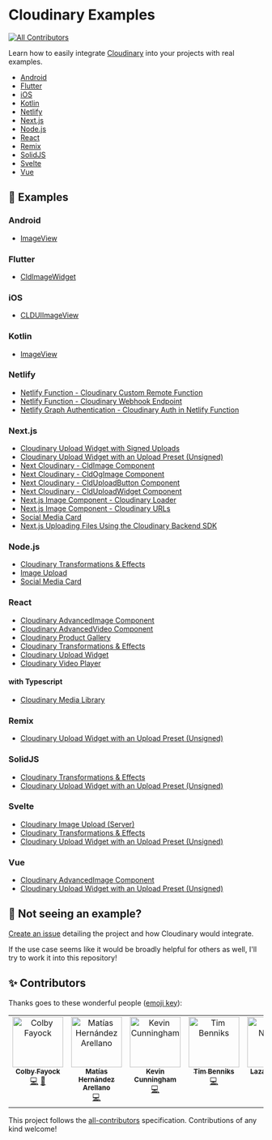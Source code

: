 # Cloudinary Examples

<!-- ALL-CONTRIBUTORS-BADGE:START - Do not remove or modify this section -->

[![All Contributors](https://img.shields.io/badge/all_contributors-7-orange.svg?style=flat-square)](#contributors-)

<!-- ALL-CONTRIBUTORS-BADGE:END -->

Learn how to easily integrate [Cloudinary](https://cloudinary.com/) into your projects with real examples.

- [Android](#android)
- [Flutter](#flutter)
- [iOS](#ios)
- [Kotlin](#kotlin)
- [Netlify](#netlify)
- [Next.js](#nextjs)
- [Node.js](#nodejs)
- [React](#react)
- [Remix](#remix)
- [SolidJS](#solidjs)
- [Svelte](#svelte)
- [Vue](#vue)

## 🧰 Examples

### Android

- [ImageView](https://github.com/colbyfayock/cloudinary-examples/tree/main/examples/android-imageview)

### Flutter

- [CldImageWidget](https://github.com/colbyfayock/cloudinary-examples/tree/main/examples/flutter-cldimagewidget)

### iOS

- [CLDUIImageView](https://github.com/colbyfayock/cloudinary-examples/tree/main/examples/ios-uiimageview)

### Kotlin

- [ImageView](https://github.com/colbyfayock/cloudinary-examples/tree/main/examples/kotlin-imageview)

### Netlify

- [Netlify Function - Cloudinary Custom Remote Function](https://github.com/colbyfayock/cloudinary-examples/tree/main/examples/netlify-custom-function-remote)
- [Netlify Function - Cloudinary Webhook Endpoint](https://github.com/colbyfayock/cloudinary-examples/tree/main/examples/netlify-function-webhook-endpoint)
- [Netlify Graph Authentication - Cloudinary Auth in Netlify Function](https://github.com/colbyfayock/cloudinary-examples/tree/main/examples/netlify-graph-authentication-function)

### Next.js

- [Cloudinary Upload Widget with Signed Uploads](https://github.com/colbyfayock/cloudinary-examples/tree/main/examples/nextjs-upload-widget-signed)
- [Cloudinary Upload Widget with an Upload Preset (Unsigned)](https://github.com/colbyfayock/cloudinary-examples/tree/main/examples/nextjs-upload-widget-preset)
- [Next Cloudinary - CldImage Component](https://github.com/colbyfayock/cloudinary-examples/tree/main/examples/nextjs-cldimage)
- [Next Cloudinary - CldOgImage Component](https://github.com/colbyfayock/cloudinary-examples/tree/main/examples/nextjs-cldogimage)
- [Next Cloudinary - CldUploadButton Component](https://github.com/colbyfayock/cloudinary-examples/tree/main/examples/nextjs-clduploadbutton)
- [Next Cloudinary - CldUploadWidget Component](https://github.com/colbyfayock/cloudinary-examples/tree/main/examples/nextjs-clduploadwidget)
- [Next.js Image Component - Cloudinary Loader](https://github.com/colbyfayock/cloudinary-examples/tree/main/examples/nextjs-next-image-loader)
- [Next.js Image Component - Cloudinary URLs](https://github.com/colbyfayock/cloudinary-examples/tree/main/examples/nextjs-next-image-domain)
- [Social Media Card](https://github.com/colbyfayock/cloudinary-examples/tree/main/examples/nextjs-social-media-card)
- [Next.js Uploading Files Using the Cloudinary Backend SDK](https://github.com/colbyfayock/cloudinary-examples/tree/main/examples/nextjs-backend-file-upload-sdk)

### Node.js

- [Cloudinary Transformations & Effects](https://github.com/colbyfayock/cloudinary-examples/tree/main/examples/node-transformations-effects)
- [Image Upload](https://github.com/colbyfayock/cloudinary-examples/tree/main/examples/node-image-upload)
- [Social Media Card](https://github.com/colbyfayock/cloudinary-examples/tree/main/examples/node-social-media-card)

### React

- [Cloudinary AdvancedImage Component](https://github.com/colbyfayock/cloudinary-examples/tree/main/examples/react-advanced-image)
- [Cloudinary AdvancedVideo Component](https://github.com/colbyfayock/cloudinary-examples/tree/main/examples/react-advanced-video)
- [Cloudinary Product Gallery](https://github.com/colbyfayock/cloudinary-examples/tree/main/examples/react-product-gallery)
- [Cloudinary Transformations & Effects](https://github.com/colbyfayock/cloudinary-examples/tree/main/examples/react-transformations-effects)
- [Cloudinary Upload Widget](https://github.com/colbyfayock/cloudinary-examples/tree/main/examples/react-upload-widget-preset)
- [Cloudinary Video Player](https://github.com/colbyfayock/cloudinary-examples/tree/main/examples/react-video-player)

#### with Typescript

- [Cloudinary Media Library](https://github.com/colbyfayock/cloudinary-examples/tree/main/examples/react-ts-media-library)

### Remix

- [Cloudinary Upload Widget with an Upload Preset (Unsigned)](https://github.com/colbyfayock/cloudinary-examples/tree/main/examples/remix-upload-widget-preset)

### SolidJS

- [Cloudinary Transformations & Effects](https://github.com/colbyfayock/cloudinary-examples/tree/main/examples/solid-transformations-effects)
- [Cloudinary Upload Widget with an Upload Preset (Unsigned)](https://github.com/colbyfayock/cloudinary-examples/tree/main/examples/solid-upload-widget-preset)

### Svelte

- [Cloudinary Image Upload (Server)](https://github.com/colbyfayock/cloudinary-examples/tree/main/examples/sveltekit-image-upload)
- [Cloudinary Transformations & Effects](https://github.com/colbyfayock/cloudinary-examples/tree/main/examples/sveltekit-transformations-effects)
- [Cloudinary Upload Widget with an Upload Preset (Unsigned)](https://github.com/colbyfayock/cloudinary-examples/tree/main/examples/sveltekit-upload-widget-preset)

### Vue

- [Cloudinary AdvancedImage Component](https://github.com/colbyfayock/cloudinary-examples/tree/main/examples/vue-advanced-image)
- [Cloudinary Upload Widget with an Upload Preset (Unsigned)](https://github.com/colbyfayock/cloudinary-examples/tree/main/examples/vue-upload-widget-preset)

## 🧐 Not seeing an example?

[Create an issue](https://github.com/colbyfayock/cloudinary-examples/issues/new) detailing the project and how Cloudinary would integrate.

If the use case seems like it would be broadly helpful for others as well, I'll try to work it into this repository!

## ✨ Contributors

Thanks goes to these wonderful people ([emoji key](https://allcontributors.org/docs/en/emoji-key)):

<!-- ALL-CONTRIBUTORS-LIST:START - Do not remove or modify this section -->
<!-- prettier-ignore-start -->
<!-- markdownlint-disable -->
<table>
  <tbody>
    <tr>
      <td align="center" valign="top" width="14.28%"><a href="https://colbyfayock.com/newsletter"><img src="https://avatars.githubusercontent.com/u/1045274?v=4?s=100" width="100px;" alt="Colby Fayock"/><br /><sub><b>Colby Fayock</b></sub></a><br /><a href="https://github.com/colbyfayock/cloudinary-examples/commits?author=colbyfayock" title="Code">💻</a> <a href="https://github.com/colbyfayock/cloudinary-examples/commits?author=colbyfayock" title="Documentation">📖</a></td>
      <td align="center" valign="top" width="14.28%"><a href="https://matiashernandez.dev"><img src="https://avatars.githubusercontent.com/u/282006?v=4?s=100" width="100px;" alt="Matías Hernández Arellano"/><br /><sub><b>Matías Hernández Arellano</b></sub></a><br /><a href="https://github.com/colbyfayock/cloudinary-examples/commits?author=matiasfha" title="Code">💻</a></td>
      <td align="center" valign="top" width="14.28%"><a href="http://www.kevincunningham.co.uk"><img src="https://avatars.githubusercontent.com/u/8320213?v=4?s=100" width="100px;" alt="Kevin Cunningham"/><br /><sub><b>Kevin Cunningham</b></sub></a><br /><a href="https://github.com/colbyfayock/cloudinary-examples/commits?author=doingandlearning" title="Code">💻</a></td>
      <td align="center" valign="top" width="14.28%"><a href="http://www.timbenniks.dev"><img src="https://avatars.githubusercontent.com/u/121096?v=4?s=100" width="100px;" alt="Tim Benniks"/><br /><sub><b>Tim Benniks</b></sub></a><br /><a href="https://github.com/colbyfayock/cloudinary-examples/commits?author=timbenniks" title="Code">💻</a></td>
      <td align="center" valign="top" width="14.28%"><a href="https://nikolovlazar.com"><img src="https://avatars.githubusercontent.com/u/5396211?v=4?s=100" width="100px;" alt="Lazar Nikolov"/><br /><sub><b>Lazar Nikolov</b></sub></a><br /><a href="https://github.com/colbyfayock/cloudinary-examples/commits?author=nikolovlazar" title="Code">💻</a></td>
      <td align="center" valign="top" width="14.28%"><a href="https://github.com/adimiz1"><img src="https://avatars.githubusercontent.com/u/95848801?v=4?s=100" width="100px;" alt="adimiz1"/><br /><sub><b>adimiz1</b></sub></a><br /><a href="https://github.com/colbyfayock/cloudinary-examples/commits?author=adimiz1" title="Code">💻</a></td>
      <td align="center" valign="top" width="14.28%"><a href="http://internetdrew.com"><img src="https://avatars.githubusercontent.com/u/95974309?v=4?s=100" width="100px;" alt="Andrew Rowley"/><br /><sub><b>Andrew Rowley</b></sub></a><br /><a href="https://github.com/colbyfayock/cloudinary-examples/commits?author=internetdrew" title="Code">💻</a></td>
    </tr>
  </tbody>
</table>

<!-- markdownlint-restore -->
<!-- prettier-ignore-end -->

<!-- ALL-CONTRIBUTORS-LIST:END -->

This project follows the [all-contributors](https://github.com/all-contributors/all-contributors) specification. Contributions of any kind welcome!
